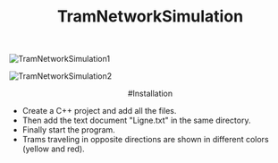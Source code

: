 <h1 style="text-align: center;">TramNetworkSimulation</h1>
<br/>

![TramNetworkSimulation1](https://user-images.githubusercontent.com/120946916/233862425-80805603-8997-4d95-8dc4-0b8cc307929d.png)

![TramNetworkSimulation2](https://user-images.githubusercontent.com/120946916/233862433-c5f10739-97cb-4130-bfad-c48509bec4c9.png)



<p align="center">
#Installation
</p>

- Create a C++ project and add all the files.    
- Then add the text document "Ligne.txt" in the same directory.    
- Finally start the program.    
- Trams traveling in opposite directions are shown in different colors (yellow and red).  


